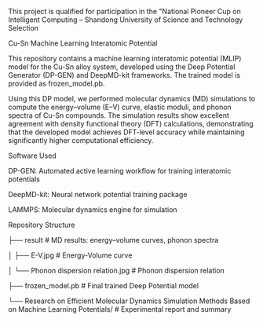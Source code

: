 This project is qualified for participation in the "National Pioneer Cup on Intelligent Computing – Shandong University of Science and Technology Selection

Cu-Sn Machine Learning Interatomic Potential

This repository contains a machine learning interatomic potential (MLIP) model for the Cu-Sn alloy system, developed using the Deep Potential Generator (DP-GEN) and DeepMD-kit frameworks. The trained model is provided as frozen_model.pb.

Using this DP model, we performed molecular dynamics (MD) simulations to compute the energy–volume (E–V) curve, elastic moduli, and phonon spectra of Cu-Sn compounds. The simulation results show excellent agreement with density functional theory (DFT) calculations, demonstrating that the developed model achieves DFT-level accuracy while maintaining significantly higher computational efficiency.

Software Used

DP-GEN: Automated active learning workflow for training interatomic potentials

DeepMD-kit: Neural network potential training package

LAMMPS: Molecular dynamics engine for simulation

Repository Structure

├── result                 # MD results: energy–volume curves, phonon spectra

│      ├── E-V.jpg          # Energy-Volume curve 

│      └── Phonon dispersion relation.jpg      # Phonon dispersion relation

├── frozen_model.pb         # Final trained Deep Potential model

└── Research on Efficient Molecular Dynamics Simulation Methods Based on Machine Learning Potentials/                 # Experimental report and summary
